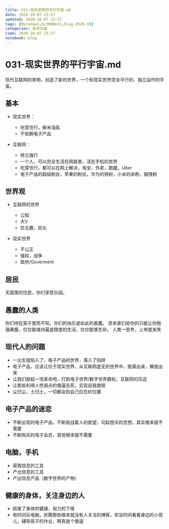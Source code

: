 ```yaml
---
title: 031-现实世界的平行宇宙.md
date: 2020-10-07 23:27
updated: 2020-10-07 23:27
tags: [Markdown,GitMdNote,blog-2020-10]
categories: 技术文章
time: 2020-10-07 23:27
notebook: blog
---
```


# 031-现实世界的平行宇宙.md

现代互联网的发明，创造了新的世界，一个和现实世界完全平行的、独立运作的宇宙。

## 基本

- 现实世界：
    - 吃穿住行，柴米油盐
    - 不依赖电子产品

- 互联网：
    - 特立独行
    - 一个人，可以完全生活在网路里，活在手机的世界
    - 吃穿住行，都可以在网上解决，淘宝，外卖，跑腿，Uber
    - 电子产品的超级粉丝，苹果的粉丝，华为的铁粉，小米的米粉，脑残粉

## 世界观

- 互联网的世界
    - 公知
    - 大V
    - 巨无霸，巨头

- 现实世界
    - 不公正
    - 强权，战争
    - 政府/Goverment

## 居民

天国里的住民，你们享受乐园。

## 愚蠢的人类

你们待在笼子里而不知，你们的快乐是如此的愚蠢。
资本家们给你的只能让你勉强果腹，仅仅能维持最底限度的生活，仅仅能够生存。
人类一思考，上帝就发笑

## 现代人的问题

- 一出生就陷入了，电子产品的世界，落入了陷阱
- 电子产品，应该让位于现实世界，从互联网虚无的世界中，脱离出来，解放出来
- 让我们掀起一场革命吧，打到电子世界/数字世界霸权，互联网的压迫
- 让那些利用人性弱点的傻逼去死，实现自我救赎
- 尘归尘，土归土，一切都会到自己应在的位置

## 电子产品的迷恋

- 不断出现的电子产品，不断挑战着人的欲望，勾起想买的念想，其实根本就不需要
- 不断购买的电子会员，其他根本就不需要

## 电脑，手机

- 获取信息的工具
- 产出信息的工具
- 产出信息产品（数字世界的产物）

## 健康的身体，关注身边的人

- 损害了身体的健康，视力的下降
- 有时间玩电脑，折腾那些根本就没有人关注的博客，却没时间看看身边的小孩儿，辅导孩子的作业，啊真是个傻逼
